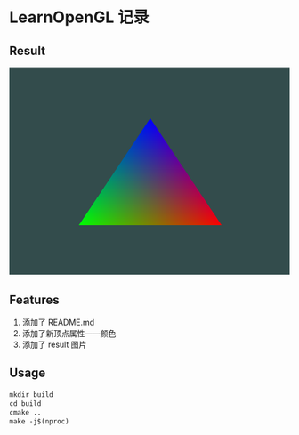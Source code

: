 <!--
 * @Description:说明
 * @Author: Amamiya
 * @Date: 2022-04-23 14:25:56
 * TechChangeTheWorld
 * WHUROBOCON_Alright_Reserved
-->

# LearnOpenGL 记录

## Result

![result](result.png)

## Features

1. 添加了 README.md
2. 添加了新顶点属性——颜色
3. 添加了 result 图片

## Usage

```
mkdir build
cd build
cmake ..
make -j$(nproc)
```
